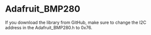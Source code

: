 # Adafruit_BMP280



If you download the library from GitHub, make sure to change the I2C address in the Adafruit_BMP280.h to 0x76.